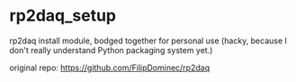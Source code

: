 # rp2daq_setup
rp2daq install module, bodged together for personal use (hacky, because I don't really understand Python packaging system yet.) 

original repo: https://github.com/FilipDominec/rp2daq
